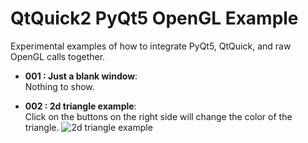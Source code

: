 # QtQuick2 PyQt5 OpenGL Example

Experimental examples of how to integrate PyQt5, QtQuick, and raw OpenGL calls together.

* __001 : Just a blank window__:  
  Nothing to show.

* __002 : 2d triangle example__:  
  Click on the buttons on the right side will change the color of the triangle.
  ![2d triangle example](https://github.com/kunlin596/qtquick2-python-opengl-example/blob/master/ScreenShots/2d-triangle.png)
